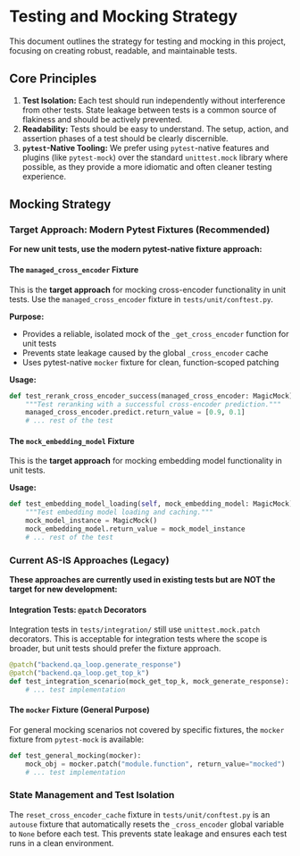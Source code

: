 # Testing and Mocking Strategy

This document outlines the strategy for testing and mocking in this project, focusing on creating robust, readable, and maintainable tests.

## Core Principles

1.  **Test Isolation:** Each test should run independently without interference from other tests. State leakage between tests is a common source of flakiness and should be actively prevented.
2.  **Readability:** Tests should be easy to understand. The setup, action, and assertion phases of a test should be clearly discernible.
3.  **`pytest`-Native Tooling:** We prefer using `pytest`-native features and plugins (like `pytest-mock`) over the standard `unittest.mock` library where possible, as they provide a more idiomatic and often cleaner testing experience.

## Mocking Strategy

### Target Approach: Modern Pytest Fixtures (Recommended)

**For new unit tests, use the modern pytest-native fixture approach:**

#### The `managed_cross_encoder` Fixture

This is the **target approach** for mocking cross-encoder functionality in unit tests. Use the `managed_cross_encoder` fixture in `tests/unit/conftest.py`.

**Purpose:**
- Provides a reliable, isolated mock of the `_get_cross_encoder` function for unit tests
- Prevents state leakage caused by the global `_cross_encoder` cache
- Uses pytest-native `mocker` fixture for clean, function-scoped patching

**Usage:**
```python
def test_rerank_cross_encoder_success(managed_cross_encoder: MagicMock):
    """Test reranking with a successful cross-encoder prediction."""
    managed_cross_encoder.predict.return_value = [0.9, 0.1]
    # ... rest of the test
```

#### The `mock_embedding_model` Fixture

This is the **target approach** for mocking embedding model functionality in unit tests.

**Usage:**
```python
def test_embedding_model_loading(self, mock_embedding_model: MagicMock):
    """Test embedding model loading and caching."""
    mock_model_instance = MagicMock()
    mock_embedding_model.return_value = mock_model_instance
    # ... rest of the test
```

### Current AS-IS Approaches (Legacy)

**These approaches are currently used in existing tests but are NOT the target for new development:**

#### Integration Tests: `@patch` Decorators

Integration tests in `tests/integration/` still use `unittest.mock.patch` decorators. This is acceptable for integration tests where the scope is broader, but unit tests should prefer the fixture approach.

```python
@patch("backend.qa_loop.generate_response")
@patch("backend.qa_loop.get_top_k")
def test_integration_scenario(mock_get_top_k, mock_generate_response):
    # ... test implementation
```

#### The `mocker` Fixture (General Purpose)

For general mocking scenarios not covered by specific fixtures, the `mocker` fixture from `pytest-mock` is available:

```python
def test_general_mocking(mocker):
    mock_obj = mocker.patch("module.function", return_value="mocked")
    # ... test implementation
```

### State Management and Test Isolation

The `reset_cross_encoder_cache` fixture in `tests/unit/conftest.py` is an `autouse` fixture that automatically resets the `_cross_encoder` global variable to `None` before each test. This prevents state leakage and ensures each test runs in a clean environment.
